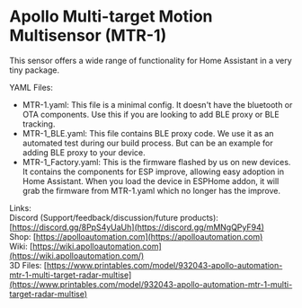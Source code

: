 # Apollo Multi-target Motion Multisensor (MTR-1)



This sensor offers a wide range of functionality for Home Assistant in a very tiny package.

YAML Files:
- MTR-1.yaml: This file is a minimal config. It doesn't have the bluetooth or OTA components. Use this if you are looking to add BLE proxy or BLE tracking.
- MTR-1_BLE.yaml: This file contains BLE proxy code. We use it as an automated test during our build process. But can be an example for adding BLE proxy to your device.
- MTR-1_Factory.yaml: This is the firmware flashed by us on new devices. It contains the components for ESP improve, allowing easy adoption in Home Assistant. When you load the device in ESPHome addon, it will grab the firmware from MTR-1.yaml which no longer has the improve.


Links: \
Discord (Support/feedback/discussion/future products): [https://discord.gg/8PpS4yUaUh](https://discord.gg/mMNgQPyF94) \
Shop: [https://apolloautomation.com](https://apolloautomation.com) \
Wiki: [https://wiki.apolloautomation.com](https://wiki.apolloautomation.com/) \
3D Files: [https://www.printables.com/model/932043-apollo-automation-mtr-1-multi-target-radar-multise](https://www.printables.com/model/932043-apollo-automation-mtr-1-multi-target-radar-multise)
